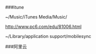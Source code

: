 ###itune

~/Music/iTunes Media/Music/


http://www.pc6.com/edu/81006.html

~/Library/application support/mobilesync

###阿里云




